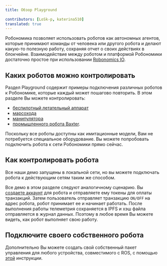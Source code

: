 ```yaml
---
title: Обзор Playground
 
contributors: [LoSk-p, katerina510]
translated: true
---
```


Робономика позволяет использовать роботов как автономных агентов, которые принимают команды от человека или другого робота и делают какую-то полезную работу, сохраняя отчет о своих действиях в блокчейне. Взаимодействие между роботом и платформой Робономики достаточно простое при использовании [Robonomics IO](/docs/ru/rio-overview).
## Каких роботов можно контролировать
Раздел Playground содержит примеры подключения различных роботов к Робономике, которые каждый может пошагово повторить. В этом разделе Вы можете контролировать:
* [беспилотный летательный аппарат](/docs/ru/iris-drone/)
* [марсохода](/docs/ru/connect-mars-curiosity-rover-under-robonomics-parachain-control/)
* [манипулятора](/docs/ru/kuka/)
* [промышленного робота Baxter](/docs/ru/baxter2/).

Поскольку все роботы доступны как имитационные модели, Вам не потребуется специальное оборудование. Вы можете попробовать подключить робота к сети Робономики прямо сейчас.
## Как контролировать робота
Все наши демо запущены в локальной сети, но вы можете подключать робота к действующим сетям таким же способом.

Все демо в этом разделе следуют аналогичному сценарию. Вы [создаете аккаунт](/docs/ru/create-account-in-dapp/) для робота и отправляете ему токены для оплаты транзакций. Затем пользователь отправляет транзакцию `ON/OFF` на адрес робота, робот принимает ее и начинает работать. После выполнения работы телеметрия сохраняется в IPFS и хэш файла отправляется в журнал данных. Поэтому в любое время Вы можете видеть, как робот выполняет свою работу.
## Подключите своего собственного робота
Дополнительно Вы можете создать свой собственный пакет управления для любого устройства, совместимого с ROS, с помощью [этой](/docs/ru/connect-any-ros-compatible-robot-under-robonomics-parachain-control-1/) инструкции.

